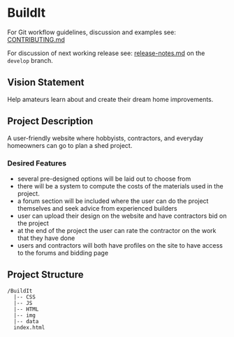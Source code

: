 # BuildIt

For Git workflow guidelines, discussion and examples see: [CONTRIBUTING.md](/CONTRIBUTING.md)

For discussion of next working release see: [release-notes.md](https://github.com/AliNoor1/BuildIt/blob/develop/release-notes.md) on the `develop` branch.

## Vision Statement

Help amateurs learn about and create their dream home improvements.
 
## Project Description

A user-friendly website where hobbyists, contractors, and everyday homeowners can go to plan a shed project.

### Desired Features

- several pre-designed options will be laid out to choose from
- there will be a system to compute the costs of the materials used in the project.
- a forum section will be included where the user can do the project themselves and seek advice from experienced builders
- user can upload their design on the website and have contractors bid on the project
- at the end of the project the user can rate the contractor on the work that they have done
- users and contractors will both have profiles on the site to have access to the forums and bidding page
 
   
## Project Structure

```
/BuildIt
  |-- CSS
  |-- JS
  |-- HTML
  |-- img
  |-- data
  index.html
```
